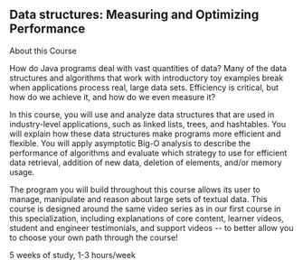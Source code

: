 Data structures: Measuring and Optimizing Performance
-----------------------------------------------------

About this Course

How do Java programs deal with vast quantities of data? Many of the data
structures and algorithms that work with introductory toy examples break when
applications process real, large data sets. Efficiency is critical, but how do
we achieve it, and how do we even measure it?

In this course, you will use and analyze data structures that are used in
industry-level applications, such as linked lists, trees, and hashtables. You
will explain how these data structures make programs more efficient and
flexible. You will apply asymptotic Big-O analysis to describe the performance
of algorithms and evaluate which strategy to use for efficient data retrieval,
addition of new data, deletion of elements, and/or memory usage.

The program you will build throughout this course allows its user to manage,
manipulate and reason about large sets of textual data. This course is designed
around the same video series as in our first course in this specialization,
including explanations of core content, learner videos, student and engineer
testimonials, and support videos -- to better allow you to choose your own path
through the course!

5 weeks of study, 1-3 hours/week
